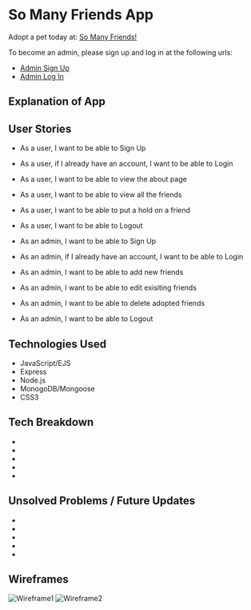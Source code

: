 # So Many Friends App
Adopt a pet today at: [So Many Friends!](https://so-many-friends.herokuapp.com/)

To become an admin, please sign up and log in at the following urls:
- [Admin Sign Up](https://so-many-friends.herokuapp.com/admins/new_admin_secret_signup)
- [Admin Log In](https://so-many-friends.herokuapp.com/sessions/new_admin)

## Explanation of App


## User Stories
- As a user, I want to be able to Sign Up
- As a user, if I already have an account, I want to be able to Login
- As a user, I want to be able to view the about page
- As a user, I want to be able to view all the friends
- As a user, I want to be able to put a hold on a friend
- As a user, I want to be able to Logout

- As an admin, I want to be able to Sign Up
- As an admin, if I already have an account, I want to be able to Login
- As an admin, I want to be able to add new friends
- As an admin, I want to be able to edit exisiting friends
- As an admin, I want to be able to delete adopted friends
- As an admin, I want to be able to Logout 

## Technologies Used
- JavaScript/EJS
- Express
- Node.js
- MonogoDB/Mongoose
- CSS3

## Tech Breakdown
-
-
-
-
-

## Unsolved Problems / Future Updates
-   
-
-  
-
-

## Wireframes
![Wireframe1](https://i.imgur.com/R5Ej9vH.jpg)
![Wireframe2](https://i.imgur.com/nel5YMI.jpg)
